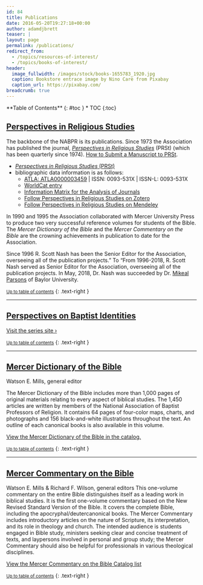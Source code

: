 ```yaml
---
id: 84
title: Publications
date: 2016-05-20T19:27:18+00:00
author: adamdjbrett
teaser: |
layout: page
permalink: /publications/
redirect_from:
  - /topics/resources-of-interest/
  - /topics/books-of-interest/
header:
  image_fullwidth: /images/stock/books-1655783_1920.jpg
  caption: Bookstore entrace image by Nino Carè from Pixabay
  caption_url: https://pixabay.com/
breadcrumb: true
---
```

<div class="panel radius" markdown="1">
**Table of Contents**
{: #toc }
*  TOC
{:toc}
</div>

## [Perspectives in Religious Studies](#prst)

The backbone of the NABPR is its publications. Since 1973 the Association has published the journal, _[Perspectives in Religious Studies](http://www.baylor.edu/prs/)_ (PRSt) (which has been quarterly since 1974). [How to Submit a Manuscript to PRSt](http://www.baylor.edu/prs/index.php?id=6073).

- [_Perspectives in Religious Studies_ (PRSt)](http://search.ebscohost.com/login.aspx?direct=true&db=rfh&jid=ATLA0000003459&site=ehost-live)
- bibliographic data information is as follows:  
  - [ATLA: ATLA0000003459](http://search.ebscohost.com/login.aspx?direct=true&db=rfh&jid=ATLA0000003459&site=ehost-live) \| ISSN: 0093-531X \| ISSN-L: 0093-531X  
  - [WorldCat entry](http://www.worldcat.org/oclc/1378270)
  - [Information Matrix for the Analysis of Journals](http://miar.ub.edu/issn/0093-531X)  
  - [Follow Perspectives in Religious Studies on Zotero](https://www.zotero.org/groups/perspectives-in-religious-studies)
  - [Follow Perspectives in Religious Studies on Mendeley](https://www.mendeley.com/groups/10136871/perspectives-in-religious-studies/)

In 1990 and 1995 the Association collaborated with Mercer University Press to produce two very successful reference volumes for students of the Bible. The _Mercer Dictionary of the Bible_ and the _Mercer Commentary on the Bible_ are the crowning achievements in publication to date for the Association.

Since 1996 R. Scott Nash has been the Senior Editor for the Association, overseeing all of the publication projects.” To “From 1996-2018, R. Scott Nash served as Senior Editor for the Association, overseeing all of the publication projects. In May, 2018, Dr. Nash was succeeded by Dr. [Mikeal Parsons](/officers/) of Baylor University.


<small markdown="1">[Up to table of contents](#toc)</small>
{: .text-right }

***

## [**Perspectives on Baptist Identities**](#baptistid)

<div class="small-12 text-center columns"> <a class="button large radius alert" href="https://pbi.nabpr.org/">Visit the series site ›</a></div>

  <small markdown="1">[Up to table of contents](#toc)</small>
  {: .text-right }  

****

## [**Mercer Dictionary of the Bible**](#dictionary)

Watson E. Mills, general editor

The Mercer Dictionary of the Bible includes more than 1,000 pages of original materials relating to every aspect of biblical studies. The 1,450 articles are written by members of the National Association of Baptist Professors of Religion. It contains 64 pages of four-color maps, charts, and photographs and 156 black-and-white illustrations throughout the text. An outline of each canonical books is also available in this volume.

[View the Mercer Dictionary of the Bible in the catalog.](https://www.mupress.org/Mercer-Dictionary-of-the-Bible-P268.aspx)

<small markdown="1">[Up to table of contents](#toc)</small>
{: .text-right }

****

## [**Mercer Commentary on the Bible**](#mercer)

Watson E. Mills & Richard F. Wilson, general editors This one-volume commentary on the entire Bible distinguishes itself as a leading work in biblical studies. It is the first one-volume commentary based on the New Revised Standard Version of the Bible. It covers the complete Bible, including the apocryphal/deutercanonical books. The Mercer Commentary includes introductory articles on the nature of Scripture, its interpretation, and its role in theology and church. The intended audience is students engaged in Bible study, ministers seeking clear and concise treatment of texts, and laypersons involved in personal and group study; the Mercer Commentary should also be helpful for professionals in various theological disciplines.

[View the Mercer Commentary on the Bible Catalog list](https://www.mupress.org/Mercer-Commentary-on-the-Bible-C2101.aspx)  

<small markdown="1">[Up to table of contents](#toc)</small>
{: .text-right }